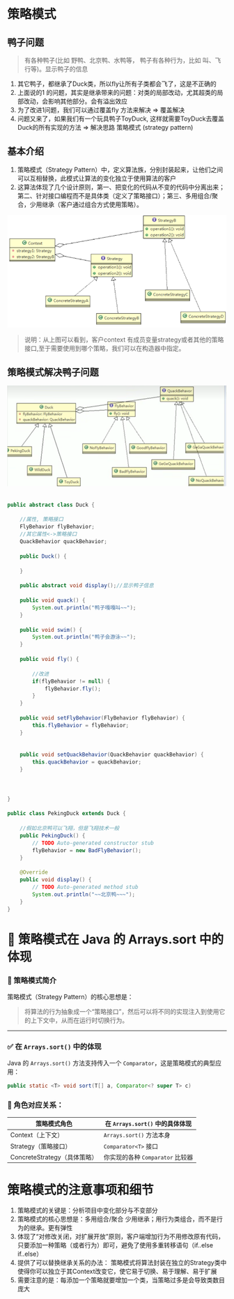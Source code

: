 # 策略模式

## 鸭子问题

> 有各种鸭子(比如 野鸭、北京鸭、水鸭等， 鸭子有各种行为，比如 叫、飞行等)。显示鸭子的信息

1) 其它鸭子，都继承了Duck类，所以fly让所有子类都会飞了，这是不正确的
2) 上面说的1 的问题，其实是继承带来的问题：对类的局部改动，尤其超类的局部改动，会影响其他部分。会有溢出效应
3) 为了改进1问题，我们可以通过覆盖fly 方法来解决 => 覆盖解决
4) 问题又来了，如果我们有一个玩具鸭子ToyDuck, 这样就需要ToyDuck去覆盖Duck的所有实现的方法 => 解决思路 策略模式 (strategy pattern)

## 基本介绍

1) 策略模式（Strategy Pattern）中，定义算法族，分别封装起来，让他们之间可以互相替换，此模式让算法的变化独立于使用算法的客户
2) 这算法体现了几个设计原则，第一、把变化的代码从不变的代码中分离出来；第二、针对接口编程而不是具体类（定义了策略接口）；第三、多用组合/聚合，少用继承（客户通过组合方式使用策略）。

![image-20250407194547072](./assets/image-20250407194547072.png)

> 说明：从上图可以看到，客户context 有成员变量strategy或者其他的策略接口,至于需要使用到哪个策略，我们可以在构造器中指定。

## 策略模式解决鸭子问题

![image-20250407195211121](./assets/image-20250407195211121.png)

```java

public abstract class Duck {

	//属性, 策略接口
	FlyBehavior flyBehavior;
	//其它属性<->策略接口
	QuackBehavior quackBehavior;
	
	public Duck() {
	
	}

	public abstract void display();//显示鸭子信息
	
	public void quack() {
		System.out.println("鸭子嘎嘎叫~~");
	}
	
	public void swim() {
		System.out.println("鸭子会游泳~~");
	}
	
	public void fly() {
		
		//改进
		if(flyBehavior != null) {
			flyBehavior.fly();
		}
	}

	public void setFlyBehavior(FlyBehavior flyBehavior) {
		this.flyBehavior = flyBehavior;
	}
	
	
	public void setQuackBehavior(QuackBehavior quackBehavior) {
		this.quackBehavior = quackBehavior;
	}
	
	
	
}

public class PekingDuck extends Duck {

	//假如北京鸭可以飞翔，但是飞翔技术一般
	public PekingDuck() {
		// TODO Auto-generated constructor stub
		flyBehavior = new BadFlyBehavior();
	}
	
	@Override
	public void display() {
		// TODO Auto-generated method stub
		System.out.println("~~北京鸭~~~");
	}
}

```

# 🎯 策略模式在 Java 的 Arrays.sort 中的体现

### 🧠 策略模式简介

策略模式（Strategy Pattern）的核心思想是：

> 将算法的行为抽象成一个“策略接口”，然后可以将不同的实现注入到使用它的上下文中，从而在运行时切换行为。

---

### ✅ 在 `Arrays.sort()` 中的体现

Java 的 `Arrays.sort()` 方法支持传入一个 `Comparator`，这是策略模式的典型应用：

```java
public static <T> void sort(T[] a, Comparator<? super T> c)
```

### 🎯 角色对应关系：

| 策略模式角色                 | 在 `Arrays.sort()` 中的具体体现  |
| ---------------------------- | -------------------------------- |
| Context（上下文）            | `Arrays.sort()` 方法本身         |
| Strategy（策略接口）         | `Comparator<T>` 接口             |
| ConcreteStrategy（具体策略） | 你实现的各种 `Comparator` 比较器 |

# 策略模式的注意事项和细节

1) 策略模式的关键是：分析项目中变化部分与不变部分
2) 策略模式的核心思想是：多用组合/聚合 少用继承；用行为类组合，而不是行为的继承。更有弹性
3) 体现了“对修改关闭，对扩展开放”原则，客户端增加行为不用修改原有代码，只要添加一种策略（或者行为）即可，避免了使用多重转移语句（if..else if..else）
4) 提供了可以替换继承关系的办法： 策略模式将算法封装在独立的Strategy类中使得你可以独立于其Context改变它，使它易于切换、易于理解、易于扩展
5) 需要注意的是：每添加一个策略就要增加一个类，当策略过多是会导致类数目庞大